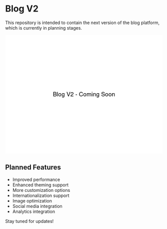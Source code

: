 # Blog V2

This repository is intended to contain the next version of the blog platform, which is currently in planning stages.

![Blog V2 Screenshot](/public/images/blog_v2_screenshot.png)

## Planned Features

- Improved performance
- Enhanced theming support
- More customization options
- Internationalization support
- Image optimization
- Social media integration
- Analytics integration

Stay tuned for updates!
